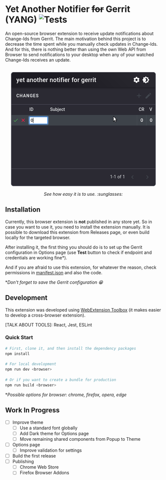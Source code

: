 Yet Another Notifier ~~for~~ Gerrit (YANG)
![Tests](https://github.com/v1nns/yang/actions/workflows/test.js.yml/badge.svg)
====

An open-source browser extension to receive update notifications about
Change-Ids from Gerrit. The main motivation behind this project is to decrease
the time spent while you manually check updates in Change-Ids. And for this,
there is nothing better than using the own Web API from Browser to send
notifications to your desktop when any of your watched Change-Ids receives an
update.<br/><br/>

<p align="center">
    <img src="screenshot/first-release.gif">
</p>
<p align="center">
    <em><i>See how easy it is to use. :sunglasses:</i></em>
</p>

## Installation

Currently, this browser extension is **not** published in any store yet. So in
case you want to use it, you need to install the extension manually. It is
possible to download this extension from Releases page, or even build locally
for the targeted browser.

After installing it, the first thing you should do is to set up the Gerrit
configuration in Options page (use **Test** button to check if endpoint and
credentials are working fine\*).

And if you are afraid to use this extension, for whatever the reason, check
permissions in [manifest.json](app/manifest.json) and also the code.

**Don't forget to save the Gerrit configuration :grin:*

## Development

This extension was developed using [WebExtension
Toolbox](https://github.com/webextension-toolbox/webextension-toolbox/) (it
makes easier to develop a cross-browser extension).

[TALK ABOUT TOOLS]: React, Jest, ESLint

### Quick Start

```bash
# First, clone it, and then install the dependency packages
npm install

# For local development
npm run dev <browser>

# Or if you want to create a bundle for production
npm run build <browser>
```

**Possible options for browser: chrome, firefox, opera, edge*

## Work In Progress

- [ ] Improve theme
  - [ ] Use a standard font globally
  - [ ] Add Dark theme for Options page
  - [ ] Move remaining shared components from Popup to Theme
- [ ] Options page
  - [ ] Improve validation for settings
- [ ] Build the first release
- [ ] Publishing
  - [ ] Chrome Web Store
  - [ ] Firefox Browser Addons
